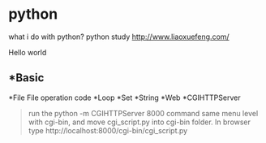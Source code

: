 # python

what i do with python?
python study http://www.liaoxuefeng.com/

Hello world

*Basic
-
*File
	File operation code 
*Loop
*Set
*String
*Web
*CGIHTTPServer
>run the python -m CGIHTTPServer 8000 command same menu level with cgi-bin,
and move cgi_script.py into cgi-bin folder.
In browser type http://localhost:8000/cgi-bin/cgi_script.py

